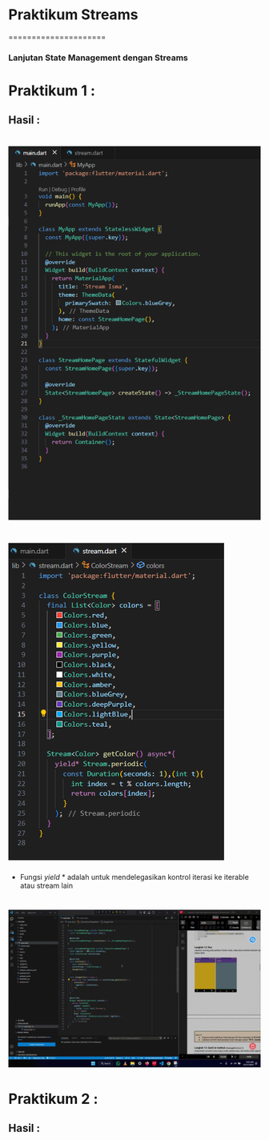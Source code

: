 # Praktikum Streams 
=====================
### Lanjutan State Management dengan Streams

# Praktikum 1 :

## Hasil :


# ![Screenshot](lib/assets/image/p1.1.png)

# ![Screenshot](lib/assets/image/p1.2.png)

- Fungsi *yield* * adalah untuk mendelegasikan kontrol iterasi ke iterable atau stream lain

# ![Gif](lib/assets/gif/p1.4.gif)

# Praktikum 2 :
## Hasil :
